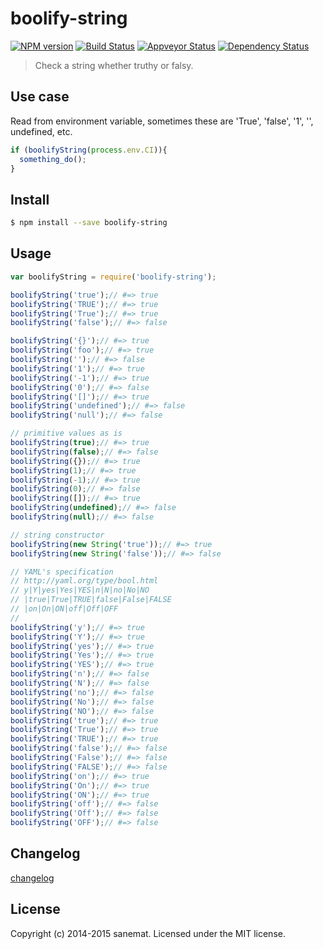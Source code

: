 # boolify-string
[![NPM version][npm-image]][npm-url] [![Build Status][travis-image]][travis-url] [![Appveyor Status][appveyor-image]][appveyor-url] [![Dependency Status][daviddm-url]][daviddm-image]

> Check a string whether truthy or falsy.


## Use case
  Read from environment variable, sometimes these are 'True', 'false', '1', '', undefined, etc.

```javascript
if (boolifyString(process.env.CI)){
  something_do();
}
```

## Install

```bash
$ npm install --save boolify-string
```


## Usage

```javascript
var boolifyString = require('boolify-string');

boolifyString('true');// #=> true
boolifyString('TRUE');// #=> true
boolifyString('True');// #=> true
boolifyString('false');// #=> false

boolifyString('{}');// #=> true
boolifyString('foo');// #=> true
boolifyString('');// #=> false
boolifyString('1');// #=> true
boolifyString('-1');// #=> true
boolifyString('0');// #=> false
boolifyString('[]');// #=> true
boolifyString('undefined');// #=> false
boolifyString('null');// #=> false

// primitive values as is
boolifyString(true);// #=> true
boolifyString(false);// #=> false
boolifyString({});// #=> true
boolifyString(1);// #=> true
boolifyString(-1);// #=> true
boolifyString(0);// #=> false
boolifyString([]);// #=> true
boolifyString(undefined);// #=> false
boolifyString(null);// #=> false

// string constructor
boolifyString(new String('true'));// #=> true
boolifyString(new String('false'));// #=> false

// YAML's specification
// http://yaml.org/type/bool.html
// y|Y|yes|Yes|YES|n|N|no|No|NO
// |true|True|TRUE|false|False|FALSE
// |on|On|ON|off|Off|OFF
//
boolifyString('y');// #=> true
boolifyString('Y');// #=> true
boolifyString('yes');// #=> true
boolifyString('Yes');// #=> true
boolifyString('YES');// #=> true
boolifyString('n');// #=> false
boolifyString('N');// #=> false
boolifyString('no');// #=> false
boolifyString('No');// #=> false
boolifyString('NO');// #=> false
boolifyString('true');// #=> true
boolifyString('True');// #=> true
boolifyString('TRUE');// #=> true
boolifyString('false');// #=> false
boolifyString('False');// #=> false
boolifyString('FALSE');// #=> false
boolifyString('on');// #=> true
boolifyString('On');// #=> true
boolifyString('ON');// #=> true
boolifyString('off');// #=> false
boolifyString('Off');// #=> false
boolifyString('OFF');// #=> false
```


## Changelog

[changelog](./changelog.md)


## License

Copyright (c) 2014-2015 sanemat. Licensed under the MIT license.


[npm-url]: https://npmjs.org/package/boolify-string
[npm-image]: https://badge.fury.io/js/boolify-string.svg
[travis-url]: https://travis-ci.org/sanemat/node-boolify-string
[travis-image]: https://travis-ci.org/sanemat/node-boolify-string.svg?branch=master
[daviddm-url]: https://david-dm.org/sanemat/node-boolify-string.svg?theme=shields.io
[daviddm-image]: https://david-dm.org/sanemat/node-boolify-string
[appveyor-url]: https://ci.appveyor.com/project/sanemat/node-boolify-string/branch/master
[appveyor-image]: https://img.shields.io/appveyor/ci/sanemat/node-boolify-string/master.svg?style=flat-square&label=appveyor
